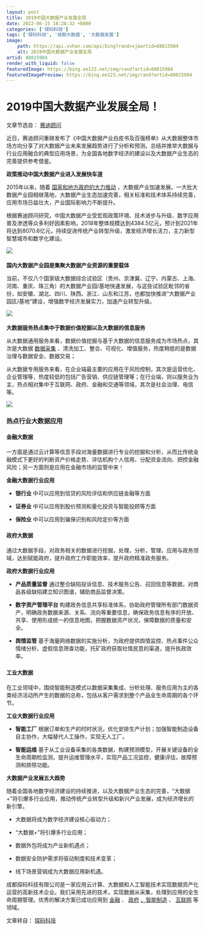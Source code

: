 ```yaml
---
layout: post
title: 2019中国大数据产业发展全局
date: 2022-06-15 18:28:32 +0800
categories: ['探码科技']
tags: ['探码科技', '成都大数据', '大数据发展']
image:
    path: https://api.vvhan.com/api/bing?rand=sj&artid=88815984
    alt: 2019中国大数据产业发展全局
artid: 88815984
render_with_liquid: false
featuredImage: https://bing.ee123.net/img/rand?artid=88815984
featuredImagePreview: https://bing.ee123.net/img/rand?artid=88815984
---
```


# 2019中国大数据产业发展全局！

文章节选自：
[赛迪顾问](http://www.ccidconsulting.com/)

近日，赛迪顾问重磅发布了《中国大数据产业白皮书及百强榜单》从大数据整体市场方向分享了对大数据产业未来发展趋势进行了分析和预测。总结并推举大数据与行业应用融合的典型应用场景，为全国各地数字经济的建设以及大数据产业生态的完善提供参考借鉴。

**政策推动中国大数据产业进入发展快车道**

2015年以来，随着
[国家和地方政府的大力推动](http://tech.qq.com/a/20150906/004948.htm)
，大数据产业加速发展。一大批大数据产业园相继落地，大数据产业生态加速完善，相关标准和技术体系持续完善，应用市场日益壮大，产业国际影响力不断提升。

根据赛迪顾问研究，中国大数据产业受宏观政策环境、技术进步与升级、数字应用普及渗透等众多利好因素影响，2018年整体规模达到4384.5亿元，预计到2021年将达到8070.6亿元，持续促进传统产业转型升级，激发经济增长活力，主力新型智慧城市和数字化建设。

![](https://i-blog.csdnimg.cn/blog_migrate/3b372934892736723cb4c0a23748be07.png)

#### 

**国内大数据产业园是集聚大数据产业资源的重要载体**

当前，不仅八个国家级大数据综合试验区（贵州、京津冀、辽宁、内蒙古、上海、河南、重庆、珠三角）的大数据产业园/基地快速发展，与这些试验区毗邻的省份，如安徽、湖北、四川、陕西、浙江、山东和江苏，也都加快推进“大数据产业园区/基地“建设，增强数字经济发展实力，加速产业转型升级。

![](https://i-blog.csdnimg.cn/blog_migrate/8c9657f283aeda2cb372b557afc8b20b.png)

#### 

**大数据服务热点集中于数据价值挖掘以及大数据的信息服务**

从大数据通用服务来看，数据价值挖掘与基于大数据的信息服务成为市场热点，其次是大数据
[数据采集](http://www.tanmer.com/dyson)
、清洗加工、整合、可视化、增值服务，热度稍低的是数据治理与数据安全、数据交易；

从大数据专用服务来看，在企业端最主要的应用在于风险控制，其次是运营优化、企业管理等，热度较低的包括广告营销、供应链管理等；在行业端，则以服务业为主，热点相对集中于互联网、政府、金融和交通等领域，其次是社会治理、电信等。

![](https://i-blog.csdnimg.cn/blog_migrate/775a91d582c73197059b9fb7b81356e4.png)

#### 

### 热点行业大数据应用

#### **金融大数据**

一方面是通过云计算等信息手段对海量数据进行专业的挖掘和分析，从而比传统金融模式下更好的判断资产价格走势、评估机构个人信用、分配资金流向、把控金融风险；另一方面则是应用在金融市场的监管中来！

**金融大数据行业应用**

* **银行业**
  中可以应用到信贷的风险评估和供应链金融等方面

* **证券业**
  中可以应用到股价预测和量化投资与智能投顾等方面

* **保险业**
  中可以应用到骗保识别和风险定价等方面

### 

#### 政府大数据

通过大数据手段，对政务相关的数据进行挖掘，处理，分析，管理，应用与政务领域，达到赋能政府，提升政府工作职能效率，提升政府精准政务服务。

**政府大数据行业应用**

* **产品质量监督**
  通过整合缺陷投诉信息、技术服务公告、召回信息等数据，对商品各级缺陷建立知识图谱，辅助商品监督决策。

* **数字资产管理平台**
  构建政务信息共享标准体系，协助政府管理所有部门数据资产，明确政务数据来源、关系、流向等重要信息，确保政务信息有序的开放、共享、使用形成统一的信息地图，把握数据资产状况，保障数据的质量和安全。

* **舆情监管**
  基于海量网络数据的实施分析，为政府提供舆情监控、热点事件公众情绪分析、虚假信息筛查功能，托矿政府获取社情民意的渠道，提升执政效率。

### 

#### 工业大数据

在工业领域中，围绕智能制造模式以数据采集集成、分析处理、服务应用为主的各类经济活动所产生的数据的总称，包括从客户需求到整个产品全生命周期的各个环节。

**工业大数据行业应用**

* **智能工厂**
  根据订单和生产的时时状况，优化安排生产计划；加强智能制造设备自主协作，大幅替代人工操作，实现无人工厂。

* **智能运维**
  基于从工业设备采集的各类数据，构建预测模型，开展关键设备的全生命周期检监测，提升运维管理水平，实现产品工况监控，健康评估，故障预测和排除功能。

**大数据产业发展五大趋势**

随着全国各地数字经济建设的持续推进，以及大数据产业生态的完善，“大数据+”将引爆多行业应用，推动传统产业转型升级和新兴产业发展，成为经济增长的新引擎。

* 大数据将成为数字经济建设核心驱动力；

* “大数据+”将引爆多行业应用；

* 数据外包将成为产业新机遇点；

* 数据安全防护需求将驱动制度和技术变革；

* 线下场景营销成为大数据应用新机遇。

成都探码科技有限公司是一家应用云计算、大数据和人工智能技术实现数据资产化运营的高新技术企业。我们采用先进的技术，实现数据从采集，处理到应用的全生命周期管理。优秀的解决方案已成功应用到
[金融](http://www.tanmer.com/ta-mi-gou)
、
[政府](http://www.tanmer.com/innosys)
[、智能制造](http://www.tanmer.com/dasis)
、
[互联网](http://www.tanmer.com/zhidak)
等领域。

文章转自：
[探码科技](http://www.tanmer.com/blog)